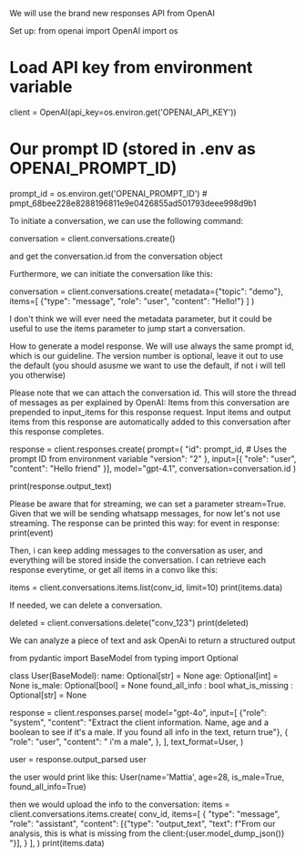 We will use the brand new responses API from OpenAI

Set up:
from openai import OpenAI
import os
# Load API key from environment variable
client = OpenAI(api_key=os.environ.get('OPENAI_API_KEY'))

# Our prompt ID (stored in .env as OPENAI_PROMPT_ID)
prompt_id = os.environ.get('OPENAI_PROMPT_ID')  # pmpt_68bee228e8288196811e9e0426855ad501793deee998d9b1

To initiate a conversation, we can use the following command:

conversation = client.conversations.create()

and get the conversation.id from the conversation object

Furthermore, we can initiate the conversation like this:

conversation = client.conversations.create(
  metadata={"topic": "demo"},
  items=[
    {"type": "message", "role": "user", "content": "Hello!"}
  ]
)

I don't think we will ever need the metadata parameter, but it could be useful to use the items parameter to jump start a conversation. 

How to generate a model response. We will use always the same prompt id, which is our guideline. The version number is optional, leave it out to use the default (you should asusme we want to use the default, if not i will tell you otherwise)

Please note that we can attach the conversation id. This will store the thread of messages as per explained by OpenAI: Items from this conversation are prepended to input_items for this response request. Input items and output items from this response are automatically added to this conversation after this response completes.

response = client.responses.create(
  prompt={
    "id": prompt_id,  # Uses the prompt ID from environment variable
    "version": "2"
  },
  input=[{ "role": "user", "content": "Hello friend" }],
  model="gpt-4.1",
  conversation=conversation.id
)

print(response.output_text)

Please be aware that for streaming, we can set a parameter stream=True. Given that we will be sending whatsapp messages, for now let's not use streaming. 
The response can be printed this way:
for event in response:
print(event)


Then, i can keep adding messages to the conversation as user, and everything will be stored inside the conversation. I can retrieve each response everytime, or get all items in a convo like this:

items = client.conversations.items.list(conv_id, limit=10)
print(items.data)

If needed, we can delete a conversation. 

deleted = client.conversations.delete("conv_123")
print(deleted)


We can analyze a piece of text and ask OpenAi to return a structured output

from pydantic import BaseModel
from typing import Optional

class User(BaseModel):
    name: Optional[str] = None
    age: Optional[int] = None
    is_male: Optional[bool] = None
    found_all_info : bool
    what_is_missing : Optional[str] = None

response = client.responses.parse(
    model="gpt-4o",
    input=[
        {"role": "system", "content": "Extract the client information. Name, age and a boolean to see if it's a male. If you found all info in the text, return true"},
        {
            "role": "user",
            "content": " i'm a male",
        },
    ],
    text_format=User,
)

user = response.output_parsed
user

the user would print like this: User(name='Mattia', age=28, is_male=True, found_all_info=True)

then we would upload the info to the conversation: 
items = client.conversations.items.create(
  conv_id,
  items=[
    {
      "type": "message",
      "role": "assistant",
      "content": [{"type": "output_text", "text": f"From our analysis, this is what is missing from the client:{user.model_dump_json()} "}],
    }
  ],
)
print(items.data)